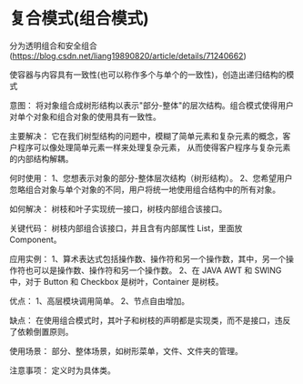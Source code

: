 # 复合模式(组合模式)
分为透明组合和安全组合(https://blog.csdn.net/liang19890820/article/details/71240662)

使容器与内容具有一致性(也可以称作多个与单个的一致性)，创造出递归结构的模式

意图：
	将对象组合成树形结构以表示"部分-整体"的层次结构。组合模式使得用户对单个对象和组合对象的使用具有一致性。

主要解决：
	它在我们树型结构的问题中，模糊了简单元素和复杂元素的概念，客户程序可以像处理简单元素一样来处理复杂元素，
	从而使得客户程序与复杂元素的内部结构解耦。

何时使用： 
	1、您想表示对象的部分-整体层次结构（树形结构）。 
	2、您希望用户忽略组合对象与单个对象的不同，用户将统一地使用组合结构中的所有对象。

如何解决：
	树枝和叶子实现统一接口，树枝内部组合该接口。

关键代码：
	树枝内部组合该接口，并且含有内部属性 List，里面放 Component。

应用实例： 
	1、算术表达式包括操作数、操作符和另一个操作数，其中，另一个操作符也可以是操作数、操作符和另一个操作数。 
	2、在 JAVA AWT 和 SWING 中，对于 Button 和 Checkbox 是树叶，Container 是树枝。

优点： 
	1、高层模块调用简单。 
	2、节点自由增加。

缺点：
	在使用组合模式时，其叶子和树枝的声明都是实现类，而不是接口，违反了依赖倒置原则。

使用场景：
	部分、整体场景，如树形菜单，文件、文件夹的管理。

注意事项：
	定义时为具体类。
